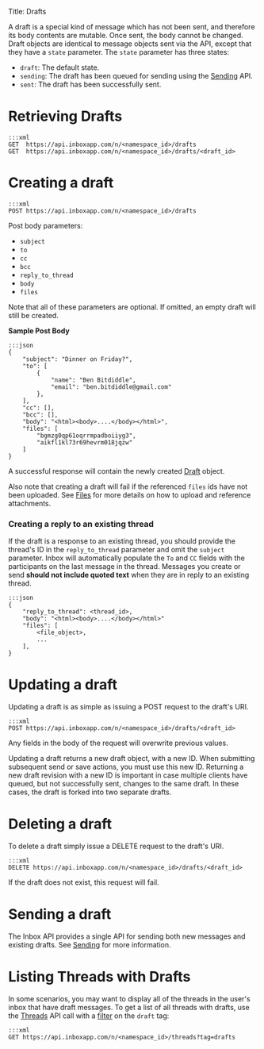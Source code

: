 Title: Drafts

A draft is a special kind of message which has not been sent, and therefore its body contents are mutable. Once sent, the body cannot be changed. Draft objects are identical to message objects sent via the API, except that they have a `state` parameter. The `state` parameter has three states:

- `draft`: The default state.
- `sending`: The draft has been queued for sending using the [Sending](#sending) API.
- `sent`: The draft has been successfully sent.


# Retrieving Drafts

```
:::xml
GET  https://api.inboxapp.com/n/<namespace_id>/drafts
GET  https://api.inboxapp.com/n/<namespace_id>/drafts/<draft_id>
```

# Creating a draft

```
:::xml
POST https://api.inboxapp.com/n/<namespace_id>/drafts
```

Post body parameters:

* `subject`
* `to`
* `cc`
* `bcc`
* `reply_to_thread`
* `body`
* `files`

Note that all of these parameters are optional. If omitted, an empty draft will still be created.


**Sample Post Body**

```
:::json
{
    "subject": "Dinner on Friday?",
    "to": [
        {
	        "name": "Ben Bitdiddle",
	        "email": "ben.bitdiddle@gmail.com"
        },
    ],
    "cc": [],
    "bcc": [],
    "body": "<html><body>....</body></html>",
    "files": [
        "bgmzg0qp61oqrrmpadboiiyg3",
        "aikfl1kl73r69hevrm018jqzw"
    ]
}
```

A successful response will contain the newly created [Draft](#draft) object.

Also note that creating a draft will fail if the referenced `files` ids have not been uploaded. See [Files](#files) for more details on how to upload and reference attachments.


### Creating a reply to an existing thread

If the draft is a response to an existing thread, you should provide the thread's ID in the `reply_to_thread` parameter and omit the `subject` parameter. Inbox will automatically populate the `To` and `CC` fields with the participants on the last message in the thread. Messages you create or send __should not include quoted text__ when they are in reply to an existing thread.

```
:::json
{
    "reply_to_thread": <thread_id>,
    "body": "<html><body>....</body></html>"
    "files": [
        <file_object>,
        ...
    ],
}
```


# Updating a draft

Updating a draft is as simple as issuing a POST request to the draft's URI.

```
:::xml
POST https://api.inboxapp.com/n/<namespace_id>/drafts/<draft_id>
```

Any fields in the body of the request will overwrite previous values.

Updating a draft returns a new draft object, with a new ID. When submitting subsequent send or save actions, you must use this new ID. Returning a new draft revision with a new ID is important in case multiple clients have queued, but not successfully sent, changes to the same draft. In these cases, the draft is forked into two separate drafts.

# Deleting a draft

To delete a draft simply issue a DELETE request to the draft's URI.

```
:::xml
DELETE https://api.inboxapp.com/n/<namespace_id>/drafts/<draft_id>
```

If the draft does not exist, this request will fail.


# Sending a draft

The Inbox API provides a single API for sending both new messages and existing drafts. See [Sending](#sending) for more information.


# Listing Threads with Drafts

In some scenarios, you may want to display all of the threads in the user's inbox that have draft messages. To get a list of all threads with drafts, use the [Threads](#threads) API call with a [filter](#filters) on the `draft` tag:

```
:::xml
GET https://api.inboxapp.com/n/<namespace_id>/threads?tag=drafts
```

